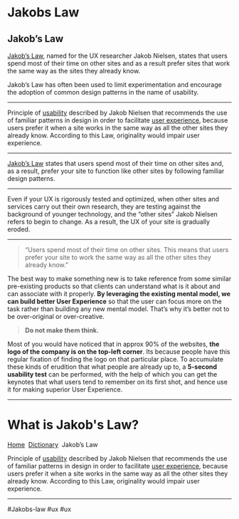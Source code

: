 # Jakobs Law
## Jakob’s Law

[Jakob’s Law](https://www.zorraquino.com/en/dictionary/ux/what-is-jakobs-law.html), named for the UX researcher Jakob Nielsen, states that users spend most of their time on other sites and as a result prefer sites that work the same way as the sites they already know.

Jakob’s Law has often been used to limit experimentation and encourage the adoption of common design patterns in the name of usability.
***
Principle of [usability](https://www.zorraquino.com/en/dictionary/internet/what-is-usability.html "Usability") described by Jakob Nielsen that recommends the use of familiar patterns in design in order to facilitate [user experience](https://www.zorraquino.com/en/dictionary/internet/what-is-user-experience.html "User experience"), because users prefer it when a site works in the same way as all the other sites they already know. According to this Law, originality would impair user experience.
***
[Jakob’s Law](https://lawsofux.com/jakobs-law/) states that users spend most of their time on other sites and, as a result, prefer your site to function like other sites by following familiar design patterns.
***
Even if your UX is rigorously tested and optimized, when other sites and services carry out their own research, they are testing against the background of younger technology, and the “other sites” Jakob Nielsen refers to begin to change. As a result, the UX of your site is gradually eroded.
***
> “Users spend most of their time on other sites. This means that users prefer your site to work the same way as all the other sites they already know.”

The best way to make something new is to take reference from some similar pre-existing products so that clients can understand what is it about and can associate with it properly. **By leveraging the existing mental model, we can build better User Experience** so that the user can focus more on the task rather than building any new mental model. That’s why it’s better not to be over-original or over-creative.

> **Do not make them think.**

Most of you would have noticed that in approx 90% of the websites, **the logo of the company is on the top-left corner**. Its because people have this regular fixation of finding the logo on that particular place. To accumulate these kinds of erudition that what people are already up to, a **5-second usability test** can be performed, with the help of which you can get the keynotes that what users tend to remember on its first shot, and hence use it for making superior User Experience.
***
# What is Jakob's Law?

[Home](https://www.zorraquino.com/en/ "Ir a la página de inicio")  [Dictionary](https://www.zorraquino.com/en/dictionary/ "Zorraquino | Dictionary")  Jakob’s Law

Principle of [usability](https://www.zorraquino.com/en/dictionary/internet/what-is-usability.html "Usability") described by Jakob Nielsen that recommends the use of familiar patterns in design in order to facilitate [user experience](https://www.zorraquino.com/en/dictionary/internet/what-is-user-experience.html "User experience"), because users prefer it when a site works in the same way as all the other sites they already know. According to this Law, originality would impair user experience.
***

#Jakobs-law
#ux #ux 